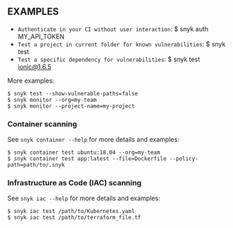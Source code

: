 ## EXAMPLES

- `Authenticate in your CI without user interaction`:
  \$ snyk auth MY_API_TOKEN
- `Test a project in current folder for known vulnerabilities`:
  \$ snyk test
- `Test a specific dependency for vulnerabilities`:
  \$ snyk test ionic@1.6.5

More examples:

    $ snyk test --show-vulnerable-paths=false
    $ snyk monitor --org=my-team
    $ snyk monitor --project-name=my-project

### Container scanning

See `snyk container --help` for more details and examples:

    $ snyk container test ubuntu:18.04 --org=my-team
    $ snyk container test app:latest --file=Dockerfile --policy-path=path/to/.snyk

### Infrastructure as Code (IAC) scanning

See `snyk iac --help` for more details and examples:

    $ snyk iac test /path/to/Kubernetes.yaml
    $ snyk iac test /path/to/terraform_file.tf
